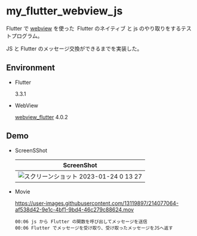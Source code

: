 # my_flutter_webview_js

Flutter で [webview](https://pub.dev/packages/webview_flutter) を使った  Flutter のネイティブ と js のやり取りをするテストプログラム。

JS と Flutter のメッセージ交換ができるまでを実装した。

## Environment

- Flutter

  3.3.1

- WebView

  [webview_flutter](https://pub.dev/packages/webview_flutter) 4.0.2

## Demo

- ScreenSShot

  | ScreenShot                                                                                                                                      |
  | ----------------------------------------------------------------------------------------------------------------------------------------------- |
  | ![スクリーンショット 2023-01-24 0 13 27](https://user-images.githubusercontent.com/13119897/214076882-0cf0409e-cb8e-48e3-9a2f-3a06415bdca4.jpg) |

- Movie

  https://user-images.githubusercontent.com/13119897/214077064-af538d42-9e1c-4bf1-9bd4-46c279c88624.mov

  ```
  00:06 js から Flutter の関数を呼び出してメッセージを送信
  00:06 Flutter でメッセージを受け取り、受け取ったメッセージをJSへ返す
  ```
